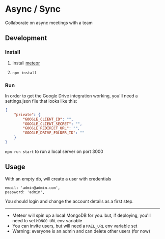 # Async / Sync

Collaborate on async meetings with a team

## Development

### Install

1. Install [meteor](https://www.meteor.com/developers/install)

2. `npm install`

### Run
In order to get the Google Drive integration working, you'll need a settings.json file that looks like this:
```json
{
	"private": {
		"GOOGLE_CLIENT_ID": "",
		"GOOGLE_CLIENT_SECRET": "",
		"GOOGLE_REDIRECT_URL": "",
		"GOOGLE_DRIVE_FOLDER_ID": ""
	}
}
```
`npm run start` to run a local server on port 3000

## Usage
With an empty db, will create a user with credentials
```
email: 'admin@admin.com',  
password: 'admin',
```
You should login and change the account details as a first step.
___
- Meteor will spin up a local MongoDB for you. but, if deploying, you'll
need to set `MONGO_URL` env variable
- You can invite users, but will need a `MAIL_URL` env variable set
- Warning: everyone is an admin and can delete other users (for now)
